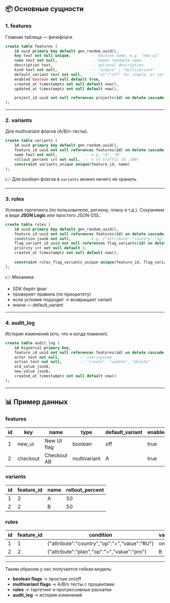 ## 📦 Основные сущности

### 1. **features**

Главная таблица — фичефлаги.

```sql
create table features (
    id uuid primary key default gen_random_uuid(),
    key text not null unique,         -- machine name, e.g. "new_ui"
    name text not null,               -- human readable name
    description text,                 -- optional description
    kind text not null,               -- "simple" | "multivariant"
    default_variant text not null,    -- "on"/"off" for simple, or variant name
    enabled boolean not null default true,
    created_at timestamptz not null default now(),
    updated_at timestamptz not null default now(),

    project_id uuid not null references projects(id) on delete cascade
);
```

---

### 2. **variants**

Для multivariant флагов (A/B/n-тесты).

```sql
create table variants (
    id uuid primary key default gen_random_uuid(),
    feature_id uuid not null references features(id) on delete cascade,
    name text not null,            -- e.g. "A", "B"
    rollout_percent int not null,  -- % of traffic (0..100)
    constraint variants_unique unique(feature_id, name)
);
```

👉 Для boolean-флагов в `variants` можно ничего не хранить.

---

### 3. **rules**

Условия таргетинга (по пользователю, региону, плану и т.д.).
Сохраняем в виде **JSON Logic** или простого JSON-DSL.

```sql
create table rules (
    id uuid primary key default gen_random_uuid(),
    feature_id uuid not null references features(id) on delete cascade,
    condition jsonb not null,      -- e.g. {"attribute":"country","op":"=","value":"RU"}
    flag_variant_id uuid not null references flag_variants(id) on delete cascade,
    priority int not null default 0,
    created_at timestamptz not null default now(),
    
    constraint rules_flag_variants_unique unique(feature_id, flag_variant_id, condition)
);
```

👉 Механика:

* SDK берёт флаг
* проверяет правила (по приоритету)
* если условие подходит → возвращает variant
* иначе — default\_variant

---

### 4. **audit\_log**

История изменений (кто, что и когда поменял).

```sql
create table audit_log (
    id bigserial primary key,
    feature_id uuid not null references features(id) on delete cascade,
    actor text not null,         -- user/system
    action text not null,        -- "create", "update", "delete"
    old_value jsonb,
    new_value jsonb,
    created_at timestamptz not null default now()
);
```

---

## 📊 Пример данных

### features

| id | key      | name        | type         | default\_variant | enabled |
| -- | -------- | ----------- | ------------ | ---------------- | ------- |
| 1  | new\_ui  | New UI flag | boolean      | off              | true    |
| 2  | checkout | Checkout AB | multivariant | A                | true    |

### variants

| id | feature\_id | name | rollout\_percent |
| -- | -------- | ---- | ---------------- |
| 1  | 2        | A    | 50               |
| 2  | 2        | B    | 50               |

### rules

| id | feature\_id | condition                                     | variant | rollout\_percent |
| -- | -------- | --------------------------------------------- | ------- | ---------------- |
| 1  | 1        | {"attribute":"country","op":"=","value":"RU"} | on      | 100              |
| 2  | 2        | {"attribute":"plan","op":"=","value":"pro"}   | B       | 100              |

---

Таким образом у нас получается гибкая модель:

* **boolean flags** → простые on/off
* **multivariant flags** → A/B/n тесты с процентами
* **rules** → таргетинг и прогрессивные раскатки
* **audit\_log** → история изменений

